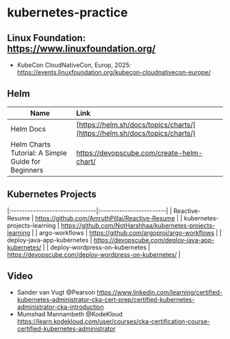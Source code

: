 # kubernetes-practice

## Linux Foundation: https://www.linuxfoundation.org/

- KubeCon CloudNativeCon, Europ, 2025: https://events.linuxfoundation.org/kubecon-cloudnativecon-europe/

## Helm
| Name        | Link           |
| ------------- |:-------------|
| Helm Docs      | [https://helm.sh/docs/topics/charts/](https://helm.sh/docs/topics/charts/) |
| Helm Charts Tutorial: A Simple Guide for Beginners | https://devopscube.com/create-helm-chart/ |

## Kubernetes Projects
|:-------------------------------|:------------------------|
| Reactive-Resume                | https://github.com/AmruthPillai/Reactive-Resume |
| kubernetes-projects-learning   | https://github.com/NotHarshhaa/kubernetes-projects-learning |
| argo-workflows                 | https://github.com/argoproj/argo-workflows |
| deploy-java-app-kubernetes     | https://devopscube.com/deploy-java-app-kubernetes/ |
| deploy-wordpress-on-kubernetes | https://devopscube.com/deploy-wordpress-on-kubernetes/ |


## Video
- Sander van Vugt @Pearson
https://www.linkedin.com/learning/certified-kubernetes-administrator-cka-cert-prep/certified-kubernetes-administrator-cka-introduction
- Mumshad Mannambeth @KodeKloud 
https://learn.kodekloud.com/user/courses/cka-certification-course-certified-kubernetes-administrator
